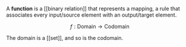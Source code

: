A **function** is a [[binary relation]] that represents a mapping, a rule that associates every input/source element with an output/target element. 

$$
f: \mathsf{Domain} \to \mathsf{Codomain}
$$

The domain is a [[set]], and so is the codomain.